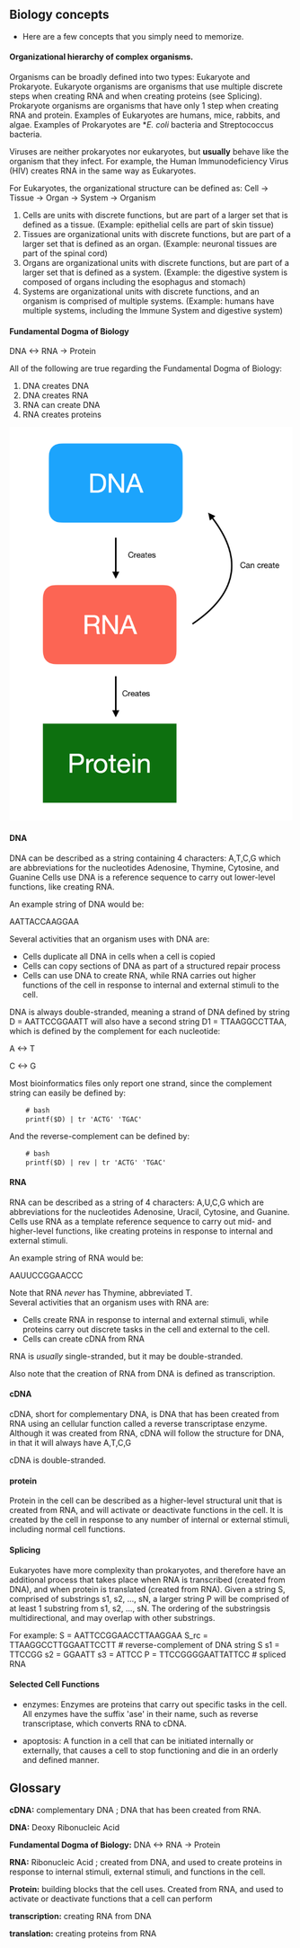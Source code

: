 ## Biology concepts

* Here are a few concepts that you simply need to memorize. 

#### Organizational hierarchy of complex organisms.

Organisms can be broadly defined into two types: Eukaryote and Prokaryote.  Eukaryote organisms are organisms that use multiple discrete steps when creating RNA and when creating proteins (see Splicing).  Prokaryote organisms are organisms that have only 1 step when creating RNA and protein.
Examples of Eukaryotes are humans, mice, rabbits, and algae.
Examples of Prokaryotes are **E. coli* bacteria and Streptococcus bacteria.

Viruses are neither prokaryotes nor eukaryotes, but **usually** behave like the organism that they infect.  For example, the Human Immunodeficiency Virus (HIV) creates RNA in the same way as Eukaryotes.

For Eukaryotes, the organizational structure can be defined as:
Cell -> Tissue -> Organ -> System -> Organism

1) Cells are units with discrete functions, but are part of a larger set that is defined as a tissue. (Example: epithelial cells are part of skin tissue)
2) Tissues are organizational units with discrete functions, but are part of a larger set that is defined as an organ. (Example: neuronal tissues are part of the spinal cord)
3) Organs are organizational units with discrete functions, but are part of a larger set that is defined as a system. (Example: the digestive system is composed of organs including the esophagus and stomach)
4) Systems are organizational units with discrete functions, and an organism is comprised of multiple systems. (Example: humans have multiple systems, including the Immune System and digestive system)


#### Fundamental Dogma of Biology

DNA <-> RNA -> Protein

All of the following are true regarding the Fundamental Dogma of Biology:
1) DNA creates DNA
2) DNA creates RNA
3) RNA can create DNA
4) RNA creates proteins

![](fundamental-dogma-biology.png)

#### DNA

DNA can be described as a string containing 4 characters: A,T,C,G which are abbreviations for the nucleotides Adenosine, Thymine, Cytosine, and Guanine
Cells use DNA is a reference sequence to carry out lower-level functions, like creating RNA.

An example string of DNA would be:

AATTACCAAGGAA

Several activities that an organism uses with DNA are:
* Cells duplicate all DNA in cells when a cell is copied
* Cells can copy sections of DNA as part of a structured repair process
* Cells can use DNA to create RNA, while RNA carries out higher functions of the cell in response to internal and external stimuli to the cell.

DNA is always double-stranded, meaning a strand of DNA defined by string D = AATTCCGGAATT will also have a second string D1 = TTAAGGCCTTAA, which is defined by the complement for each nucleotide:

A <-> T

C <-> G

Most bioinformatics files only report one strand, since the complement string can easily be defined by:

        # bash
        printf($D) | tr 'ACTG' 'TGAC'

And the reverse-complement can be defined by:

        # bash
        printf($D) | rev | tr 'ACTG' 'TGAC'


#### RNA
RNA can be described as a string of 4 characters: A,U,C,G which are abbreviations for the nucleotides Adenosine, Uracil, Cytosine, and Guanine.
Cells use RNA as a template reference sequence to carry out mid- and higher-level functions, like creating proteins in response to internal and external stimuli.  

An example string of RNA would be:

AAUUCCGGAACCC

Note that RNA *never* has Thymine, abbreviated T.  
Several activities that an organism uses with RNA are:
* Cells create RNA in response to internal and external stimuli, while proteins carry out discrete tasks in the cell and external to the cell.
* Cells can create cDNA from RNA

RNA is *usually* single-stranded, but it may be double-stranded.

Also note that the creation of RNA from DNA is defined as transcription.

#### cDNA
cDNA, short for complementary DNA, is DNA that has been created from RNA using an cellular function called a reverse transcriptase enzyme.  Although it was created from RNA, cDNA will follow the structure for DNA, in that it will always have A,T,C,G 

cDNA is double-stranded.

#### protein
Protein in the cell can be described as a higher-level structural unit that is created from RNA, and will activate or deactivate functions in the cell.  It is created by the cell in response to any number of internal or external stimuli, including normal cell functions.

#### Splicing
Eukaryotes have more complexity than prokaryotes, and therefore have an additional process that takes place when RNA is transcribed (created from DNA), and when protein is translated (created from RNA).
Given a string S, comprised of substrings s1, s2, ..., sN, a larger string P will be comprised of at least 1 substring from s1, s2, ..., sN.
The ordering of the substringsis multidirectional, and may overlap with other substrings.

For example:
S    = AATTCCGGAACCTTAAGGAA
S_rc = TTAAGGCCTTGGAATTCCTT # reverse-complement of DNA string S
s1 = TTCCGG
s2 = GGAATT
s3 = ATTCC
P = TTCCGGGGAATTATTCC # spliced RNA

#### Selected Cell Functions

* enzymes: Enzymes are proteins that carry out specific tasks in the cell. All enzymes have the suffix 'ase' in their name, such as reverse transcriptase, which converts RNA to cDNA.  

* apoptosis: A function in a cell that can be initiated internally or externally, that causes a cell to stop functioning and die in an orderly and defined manner.

## Glossary

**cDNA:** complementary DNA ; DNA that has been created from RNA.  

**DNA:** Deoxy Ribonucleic Acid

**Fundamental Dogma of Biology:** DNA <-> RNA -> Protein

**RNA:** Ribonucleic Acid ; created from DNA, and used to create proteins in response to internal stimuli, external stimuli, and functions in the cell.

**Protein:** building blocks that the cell uses.  Created from RNA, and used to activate or deactivate functions that a cell can perform

**transcription:** creating RNA from DNA

**translation:** creating proteins from RNA
